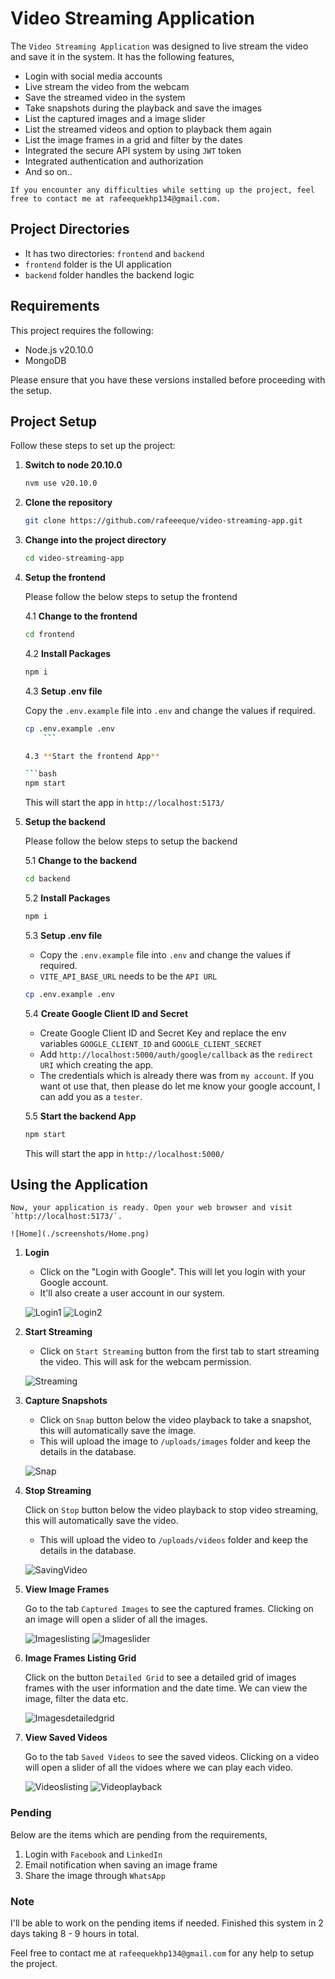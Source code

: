# Video Streaming Application

The `Video Streaming Application` was designed to live stream the video and save it in the system. It has the following features,

- Login with social media accounts
- Live stream the video from the webcam
- Save the streamed video in the system
- Take snapshots during the playback and save the images
- List the captured images and a image slider
- List the streamed videos and option to playback them again
- List the image frames in a grid and filter by the dates
- Integrated the secure API system by using `JWT` token
- Integrated authentication and authorization
- And so on..

`If you encounter any difficulties while setting up the project, feel free to contact me at rafeequekhp134@gmail.com.`

## Project Directories

- It has two directories: `frontend` and `backend`
- `frontend` folder is the UI application
- `backend` folder handles the backend logic

## Requirements

This project requires the following:

* Node.js v20.10.0
* MongoDB

Please ensure that you have these versions installed before proceeding with the setup.

## Project Setup

Follow these steps to set up the project:


1. **Switch to node 20.10.0**

    ```bash
    nvm use v20.10.0
    ```

2. **Clone the repository**

    ```bash
    git clone https://github.com/rafeeeque/video-streaming-app.git
    ```

3. **Change into the project directory**

    ```bash
    cd video-streaming-app
    ```

4. **Setup the frontend**

    Please follow the below steps to setup the frontend

    4.1 **Change to the frontend**

    ```bash
    cd frontend
    ```

    4.2 **Install Packages**

    ```bash
    npm i
    ```

    4.3 **Setup .env file**

    Copy the `.env.example` file into `.env` and change the values if required.

    ```bash
    cp .env.example .env
        ```

    4.3 **Start the frontend App**

    ```bash
    npm start
    ```

    This will start the app in `http://localhost:5173/`

5. **Setup the backend**

    Please follow the below steps to setup the backend

    5.1 **Change to the backend**

    ```bash
    cd backend
    ```

    5.2 **Install Packages**

    ```bash
    npm i
    ```

    5.3 **Setup .env file**

    - Copy the `.env.example` file into `.env` and change the values if required.
    - `VITE_API_BASE_URL` needs to be the `API URL`

    ```bash
    cp .env.example .env
    ```
    
    5.4 **Create Google Client ID and Secret**

    - Create Google Client ID and Secret Key and replace the env variables `GOOGLE_CLIENT_ID` and `GOOGLE_CLIENT_SECRET`
    - Add `http://localhost:5000/auth/google/callback` as the `redirect URI` which creating the app.
    - The credentials which is already there was from `my account`. If you want ot use that, then please do let me know your google account, I can add you as a `tester`.

    5.5 **Start the backend App**

    ```bash
    npm start
    ```

    This will start the app in `http://localhost:5000/`


## Using the Application

    Now, your application is ready. Open your web browser and visit `http://localhost:5173/`.

    ![Home](./screenshots/Home.png)

1. **Login**

    - Click on the "Login with Google". This will let you login with your Google account.
    - It'll also create a user account in our system.

    ![Login1](./screenshots/Login.png) ![Login2](./screenshots/Login2.png)

2. **Start Streaming**

    - Click on `Start Streaming` button from the first tab to start streaming the video. This will ask for the webcam permission.

    ![Streaming](./screenshots/Streaming.png)

3. **Capture Snapshots**

    - Click on `Snap` button below the video playback to take a snapshot, this will automatically save the image.
    - This will upload the image to `/uploads/images` folder and keep the details in the database.

    ![Snap](./screenshots/Snap.png)

4. **Stop Streaming**

    Click on `Stop` button below the video playback to stop video streaming, this will automatically save the video.
    - This will upload the video to `/uploads/videos` folder and keep the details in the database.

    ![SavingVideo](./screenshots/SavingVideo.png)

5. **View Image Frames**

    Go to the tab `Captured Images` to see the captured frames. Clicking on an image will open a slider of all the images.

    ![Imageslisting](./screenshots/Imageslisting.png)
    ![Imageslider](./screenshots/Imageslider.png)

6. **Image Frames Listing Grid**

    Click on the button `Detailed Grid` to see a detailed grid of images frames with the user information and the date time. We can view the image, filter the data etc.

    ![Imagesdetailedgrid](./screenshots/Imagesdetailedgrid.png)

7. **View Saved Videos**

    Go to the tab `Saved Videos` to see the saved videos. Clicking on a video will open a slider of all the vidoes where we can play each video.

    ![Videoslisting](./screenshots/Videoslisting.png)
    ![Videoplayback](./screenshots/Videoplayback.png)

### Pending

Below are the items which are pending from the requirements,

1. Login with `Facebook` and `LinkedIn`
2. Email notification when saving an image frame
3. Share the image through `WhatsApp`

### Note

I'll be able to work on the pending items if needed. Finished this system in 2 days taking 8 - 9 hours in total.

Feel free to contact me at `rafeequekhp134@gmail.com` for any help to setup the project.